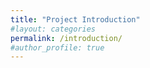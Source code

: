 ```yaml
---
title: "Project Introduction"
#layout: categories
permalink: /introduction/
#author_profile: true
---
```

